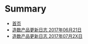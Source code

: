 # Summary

* [首页](README.md)
* [造数产品更新日志 2017年06月21日](2017-06-21.md)
* [造数产品更新日志 2017年07月2X日](2017-07-20.md)

